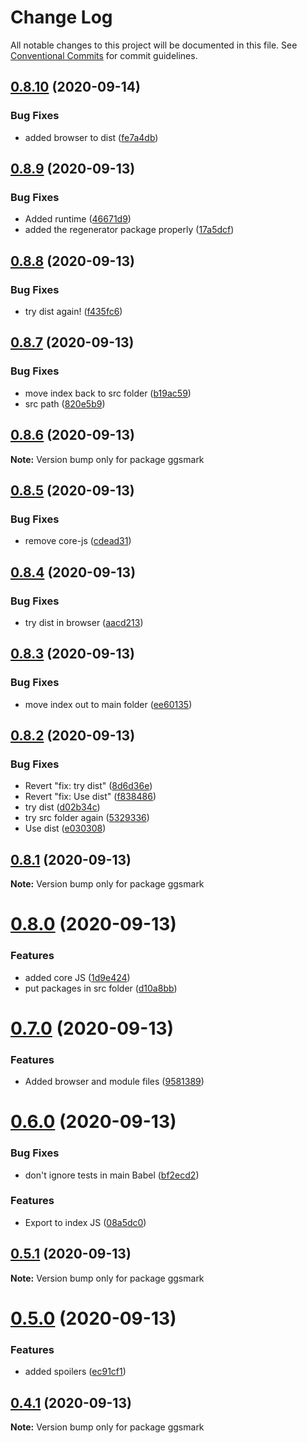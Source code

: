 # Change Log

All notable changes to this project will be documented in this file.
See [Conventional Commits](https://conventionalcommits.org) for commit guidelines.

## [0.8.10](https://github.com/johnnyhuy/ggsmark/compare/ggsmark@0.8.9...ggsmark@0.8.10) (2020-09-14)


### Bug Fixes

* added browser to dist ([fe7a4db](https://github.com/johnnyhuy/ggsmark/commit/fe7a4db9a9be13ea4d7d93b24215cd89cde13bad))





## [0.8.9](https://github.com/johnnyhuy/ggsmark/compare/ggsmark@0.8.8...ggsmark@0.8.9) (2020-09-13)


### Bug Fixes

* Added runtime ([46671d9](https://github.com/johnnyhuy/ggsmark/commit/46671d96a8687a6c951b20b0e49cc6f6971bb74b))
* added the regenerator package properly ([17a5dcf](https://github.com/johnnyhuy/ggsmark/commit/17a5dcfd4fd163bf53f3233c5460af6befe4d099))





## [0.8.8](https://github.com/johnnyhuy/ggsmark/compare/ggsmark@0.8.7...ggsmark@0.8.8) (2020-09-13)


### Bug Fixes

* try dist again! ([f435fc6](https://github.com/johnnyhuy/ggsmark/commit/f435fc65d3fa5698eb70f8be3b9a91454bd50efc))





## [0.8.7](https://github.com/johnnyhuy/ggsmark/compare/ggsmark@0.8.6...ggsmark@0.8.7) (2020-09-13)


### Bug Fixes

* move index back to src folder ([b19ac59](https://github.com/johnnyhuy/ggsmark/commit/b19ac590f62a670e122a4af6b42161a8d168ad6d))
* src path ([820e5b9](https://github.com/johnnyhuy/ggsmark/commit/820e5b9c108a03f2d9d72e6dbd4989c81a601bd6))





## [0.8.6](https://github.com/johnnyhuy/ggsmark/compare/ggsmark@0.8.5...ggsmark@0.8.6) (2020-09-13)

**Note:** Version bump only for package ggsmark





## [0.8.5](https://github.com/johnnyhuy/ggsmark/compare/ggsmark@0.8.4...ggsmark@0.8.5) (2020-09-13)


### Bug Fixes

* remove core-js ([cdead31](https://github.com/johnnyhuy/ggsmark/commit/cdead31ce85d614ba4b9f147e11cb5472af6c362))





## [0.8.4](https://github.com/johnnyhuy/ggsmark/compare/ggsmark@0.8.3...ggsmark@0.8.4) (2020-09-13)


### Bug Fixes

* try dist in browser ([aacd213](https://github.com/johnnyhuy/ggsmark/commit/aacd21371db48e1d094a4d64127af0703a919f4e))





## [0.8.3](https://github.com/johnnyhuy/ggsmark/compare/ggsmark@0.8.2...ggsmark@0.8.3) (2020-09-13)


### Bug Fixes

* move index out to main folder ([ee60135](https://github.com/johnnyhuy/ggsmark/commit/ee60135b993d26a7c139046ea5f9c36f1e5f8b9c))





## [0.8.2](https://github.com/johnnyhuy/ggsmark/compare/ggsmark@0.8.1...ggsmark@0.8.2) (2020-09-13)


### Bug Fixes

* Revert "fix: try dist" ([8d6d36e](https://github.com/johnnyhuy/ggsmark/commit/8d6d36e60408532a9218b5db0597540b8bf33bdb))
* Revert "fix: Use dist" ([f838486](https://github.com/johnnyhuy/ggsmark/commit/f8384861d7b043439a67dc903a9780dfafa8267e))
* try dist ([d02b34c](https://github.com/johnnyhuy/ggsmark/commit/d02b34c43b9d02ae0ee156113426954e1d0b5bc3))
* try src folder again ([5329336](https://github.com/johnnyhuy/ggsmark/commit/5329336cbb7456bc9fd844fcc43bbaa6c1fcc169))
* Use dist ([e030308](https://github.com/johnnyhuy/ggsmark/commit/e03030845ada2600a25b0bd894844eedb4fc1358))





## [0.8.1](https://github.com/johnnyhuy/ggsmark/compare/ggsmark@0.8.0...ggsmark@0.8.1) (2020-09-13)

**Note:** Version bump only for package ggsmark





# [0.8.0](https://github.com/johnnyhuy/ggsmark/compare/ggsmark@0.7.0...ggsmark@0.8.0) (2020-09-13)


### Features

* added core JS ([1d9e424](https://github.com/johnnyhuy/ggsmark/commit/1d9e424426cdf2ddae38c817e3d3f23d436cfca4))
* put packages in src folder ([d10a8bb](https://github.com/johnnyhuy/ggsmark/commit/d10a8bb233cf6140a0d0f37b2f8ae2670eeefe2a))





# [0.7.0](https://github.com/johnnyhuy/ggsmark/compare/ggsmark@0.6.0...ggsmark@0.7.0) (2020-09-13)


### Features

* Added browser and module files ([9581389](https://github.com/johnnyhuy/ggsmark/commit/958138995ac17ed1eb3a9b13d2abb8b2e42521d5))





# [0.6.0](https://github.com/johnnyhuy/ggsmark/compare/ggsmark@0.5.1...ggsmark@0.6.0) (2020-09-13)


### Bug Fixes

* don't ignore tests in main Babel ([bf2ecd2](https://github.com/johnnyhuy/ggsmark/commit/bf2ecd21c81d11522b13b3631bfd1ef877244271))


### Features

* Export to index JS ([08a5dc0](https://github.com/johnnyhuy/ggsmark/commit/08a5dc0e5f4278bf7fbccf23eb99647c5a82dbc3))





## [0.5.1](https://github.com/johnnyhuy/ggsmark/compare/ggsmark@0.5.0...ggsmark@0.5.1) (2020-09-13)

**Note:** Version bump only for package ggsmark





# [0.5.0](https://github.com/johnnyhuy/ggsmark/compare/ggsmark@0.4.1...ggsmark@0.5.0) (2020-09-13)


### Features

* added spoilers ([ec91cf1](https://github.com/johnnyhuy/ggsmark/commit/ec91cf11cc1f9e00eefd77310bb64d4fd28fefa5))





## [0.4.1](https://github.com/johnnyhuy/ggsmark/compare/ggsmark@0.4.0...ggsmark@0.4.1) (2020-09-13)

**Note:** Version bump only for package ggsmark
